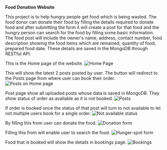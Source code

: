 **Food Donation Website**

This project is to help hungry people get food which is being wasted. The food donor can donate their food by filling the details required to donate food and after submitting the form it will create a post for that food and the hungry person can search for the food by  filling some basic information. The food post will include the owner's name, address, contact number, food description showing the food items which are remained, quantity of food, prepared food date. These details are saved in the MongoDB through RESTful API.

This is the Home page of the website.
![Home Page](https://github.com/Rashmi18092001/Food-Donation-Website/assets/117255309/63356924-5e86-495f-9602-e065fe539477)

This will show the latest 2 posts posted by user. The button will redirect to the Posts page from where user can book their order.
![Posts on Home page ](https://github.com/Rashmi18092001/Food-Donation-Website/assets/117255309/ea93de73-377f-4359-8ca6-fade37551cb2)

Post page show all uploaded posts whose data is saved in MongoDB. They show status of order as available as it is not booked.
![Posts](https://github.com/Rashmi18092001/Food-Donation-Website/assets/117255309/26cae52e-31c6-42e9-a193-c460570b0660)

If order is booked once the status of that post will turn to not available to let not multiple users book for a single order.
![Not available status](https://github.com/Rashmi18092001/Food-Donation-Website/assets/117255309/42d2c94d-6fdf-480a-8995-9de6951fd267)

By filling this from user can donate the food. 
![Donation form](https://github.com/Rashmi18092001/Food-Donation-Website/assets/117255309/bb529a97-cd18-40d6-a44d-a80f70015d98)

Filling this from will enable user to search the food.
![Hunger-spot form](https://github.com/Rashmi18092001/Food-Donation-Website/assets/117255309/a6145050-2b39-4623-94b3-8e70662e2646)

Food that is booked will show the details in bookings page.
![Bookings](https://github.com/Rashmi18092001/Food-Donation-Website/assets/117255309/bd9e7864-55d8-4285-8a5c-54a2d926f6f4)
